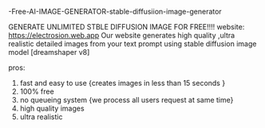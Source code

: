  -Free-AI-IMAGE-GENERATOR-stable-diffusiion-image-generator

 GENERATE UNLIMITED STBLE DIFFUSION IMAGE FOR FREE!!!!
 website: https://electrosion.web.app
 Our website generates high quality ,ultra realistic detailed images from your text prompt using stable diffusion image model [dreamshaper v8]

 pros:
 1)  fast and easy to use {creates images in less than 15 seconds }
 2)  100% free
 3)  no queueing system {we process all users request at same time}
 4)  high quality images
 5)  ultra realistic
    
